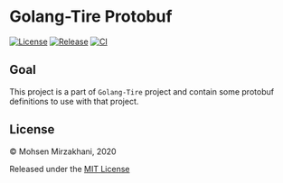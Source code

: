 # Golang-Tire Protobuf

[![License](https://img.shields.io/github/license/golang-tire/protobuf?color=blue)](https://github.com/golang-tire/protobuf/blob/master/LICENSE)
[![Release](https://img.shields.io/github/v/release/golang-tire/protobuf?include_prereleases)](https://github.com/golang-tire/protobuf/releases)
[![CI](https://github.com/golang-tire/protobuf/workflows/ci/badge.svg)](https://github.com/golang-tire/protobuf/actions?workflow=ci)

Goal
---
This project is a part of `Golang-Tire` project and contain some protobuf definitions to use 
with that project.


## License

© Mohsen Mirzakhani, 2020

Released under the [MIT License](https://github.com/golang-tire/protobuf/blob/master/LICENSE)